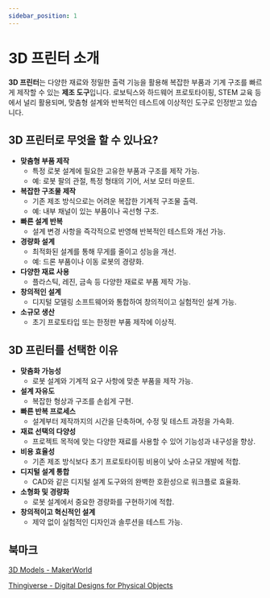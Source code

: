 ```yaml
---
sidebar_position: 1
---
```


# 3D 프린터 소개

**3D 프린터**는 다양한 재료와 정밀한 출력 기능을 활용해 복잡한 부품과 기계 구조를 빠르게 제작할 수 있는 **제조 도구**입니다. 로보틱스와 하드웨어 프로토타이핑, STEM 교육 등에서 널리 활용되며, 맞춤형 설계와 반복적인 테스트에 이상적인 도구로 인정받고 있습니다.

## **3D 프린터로 무엇을 할 수 있나요?**

- **맞춤형 부품 제작**
  - 특정 로봇 설계에 필요한 고유한 부품과 구조를 제작 가능.
  - 예: 로봇 팔의 관절, 특정 형태의 기어, 서보 모터 마운트.
- **복잡한 구조물 제작**
  - 기존 제조 방식으로는 어려운 복잡한 기계적 구조물 출력.
  - 예: 내부 채널이 있는 부품이나 곡선형 구조.
- **빠른 설계 반복**
  - 설계 변경 사항을 즉각적으로 반영해 반복적인 테스트와 개선 가능.
- **경량화 설계**
  - 최적화된 설계를 통해 무게를 줄이고 성능을 개선.
  - 예: 드론 부품이나 이동 로봇의 경량화.
- **다양한 재료 사용**
  - 플라스틱, 레진, 금속 등 다양한 재료로 부품 제작 가능.
- **창의적인 설계**
  - 디지털 모델링 소프트웨어와 통합하여 창의적이고 실험적인 설계 가능.
- **소규모 생산**
  - 초기 프로토타입 또는 한정판 부품 제작에 이상적.

## 3D 프린터를 선택한 이유

- **맞춤화 가능성**
  - 로봇 설계와 기계적 요구 사항에 맞춘 부품을 제작 가능.
- **설계 자유도**
  - 복잡한 형상과 구조를 손쉽게 구현.
- **빠른 반복 프로세스**
  - 설계부터 제작까지의 시간을 단축하며, 수정 및 테스트 과정을 가속화.
- **재료 선택의 다양성**
  - 프로젝트 목적에 맞는 다양한 재료를 사용할 수 있어 기능성과 내구성을 향상.
- **비용 효율성**
  - 기존 제조 방식보다 초기 프로토타이핑 비용이 낮아 소규모 개발에 적합.
- **디지털 설계 통합**
  - CAD와 같은 디지털 설계 도구와의 완벽한 호환성으로 워크플로 효율화.
- **소형화 및 경량화**
  - 로봇 설계에서 중요한 경량화를 구현하기에 적합.
- **창의적이고 혁신적인 설계**
  - 제약 없이 실험적인 디자인과 솔루션을 테스트 가능.

## 북마크

[3D Models - MakerWorld](https://makerworld.com/en/3d-models)

[Thingiverse - Digital Designs for Physical Objects](https://www.thingiverse.com/)
